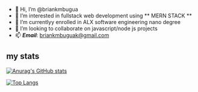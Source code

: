- 👋 Hi, I’m @briankmbugua
- 👀 I’m interested in fullstack web development using ** MERN STACK **
- 🌱 I’m currentlyy enrolled in ALX software engineering nano degree
- 💞️ I’m looking to collaborate on javascript/node js projects
- 📫 ***Email***: briankmbuguak@gmail.com

## my stats
[![Anurag's GitHub stats](https://github-readme-stats.vercel.app/api?username=briankmbugua)](https://github.com/anuraghazra/github-readme-stats)

[![Top Langs](https://github-readme-stats.vercel.app/api/top-langs/?username=briankmbugua&layout=compact)](https://github.com/anuraghazra/github-readme-stats)



<!---
briankmbugua/briankmbugua is a ✨ special ✨ repository because its `README.md` (this file) appears on your GitHub profile.
You can click the Preview link to take a look at your changes.
--->
